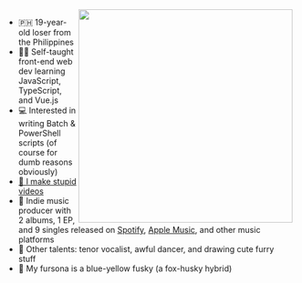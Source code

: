 <a href="https://github.com/anuraghazra/github-readme-stats#readme">
  <img align="right" width="375" src="https://github-readme-stats.vercel.app/api/top-langs/?username=skepfusky&hide_title=true&layout=compact&theme=vue-dark&langs_count=10&hide_border=true&show_icons=true&include_all_commits=true&line_height=21)">
</a>

- :philippines: 19-year-old loser from the Philippines
- 👨‍💻 Self-taught front-end web dev learning JavaScript, TypeScript, and Vue.js
- 💻 Interested in writing Batch & PowerShell scripts (of course for dumb reasons obviously)
- [🎥 I make stupid videos][yt]
- 🎹 Indie music producer with 2 albums, 1 EP, and 9 singles released on [Spotify][spoop], [Apple Music][apple], and other music platforms
- 🎨 Other talents: tenor vocalist, awful dancer, and drawing cute furry stuff
- 🦊 My fursona is a blue-yellow fusky (a fox-husky hybrid)

[yt]: https://youtube.com/kokorohuskyproductions
[spoop]: https://open.spotify.com/artist/3fouosCOFa1ykd6j9DZkWl
[apple]: https://music.apple.com/us/artist/kokoro-husky/1521326000
